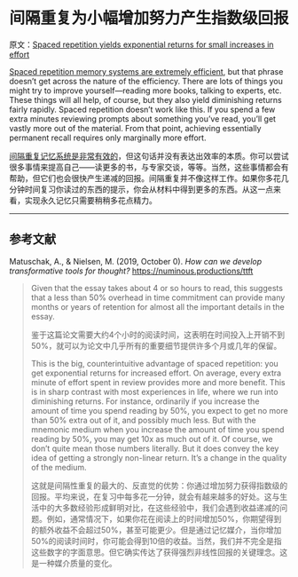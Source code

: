 # 间隔重复为小幅增加努力产生指数级回报

原文：[Spaced repetition yields exponential returns for small increases in effort](https://notes.andymatuschak.org/z7AeS1H6h8GRAaZ9ZuqumphVu1LNM323rdS6u)

[Spaced repetition memory systems are extremely efficient](https://notes.andymatuschak.org/z5rVJfPsyCU3pHBbhwef9DNR5fohTHCQFJWir), but that phrase doesn’t get across the nature of the efficiency. There are lots of things you might try to improve yourself—reading more books, talking to experts, etc. These things will all help, of course, but they also yield diminishing returns fairly rapidly. Spaced repetition doesn’t work like this. If you spend a few extra minutes reviewing prompts about something you’ve read, you’ll get vastly more out of the material. From that point, achieving essentially permanent recall requires only marginally more effort.

[间隔重复记忆系统是非常有效的](https://notes.andymatuschak.org/z5rVJfPsyCU3pHBbhwef9DNR5fohTHCQFJWir)，但这句话并没有表达出效率的本质。你可以尝试很多事情来提高自己——读更多的书，与专家交谈，等等。当然，这些事情都会有帮助，但它们也会很快产生递减的回报。间隔重复并不像这样工作。如果你多花几分钟时间复习你读过的东西的提示，你会从材料中得到更多的东西。从这一点来看，实现永久记忆只需要稍稍多花点精力。

------

## 参考文献

Matuschak, A., & Nielsen, M. (2019, October 0). *How can we develop transformative tools for thought?* https://numinous.productions/ttft

> Given that the essay takes about 4 or so hours to read, this suggests that a less than 50% overhead in time commitment can provide many months or years of retention for almost all the important details in the essay.
>
> 鉴于这篇论文需要大约4个小时的阅读时间，这表明在时间投入上开销不到50%，就可以为论文中几乎所有的重要细节提供许多个月或几年的保留。
>
> This is the big, counterintuitive advantage of spaced repetition: you get exponential returns for increased effort. On average, every extra minute of effort spent in review provides more and more benefit. This is in sharp contrast with most experiences in life, where we run into diminishing returns. For instance, ordinarily if you increase the amount of time you spend reading by 50%, you expect to get no more than 50% extra out of it, and possibly much less. But with the mnemonic medium when you increase the amount of time you spend reading by 50%, you may get 10x as much out of it. Of course, we don’t quite mean those numbers literally. But it does convey the key idea of getting a strongly non-linear return. It’s a change in the quality of the medium.
>
> 这就是间隔性重复的最大的、反直觉的优势：你通过增加努力获得指数级的回报。平均来说，在复习中每多花一分钟，就会有越来越多的好处。这与生活中的大多数经验形成鲜明对比，在这些经验中，我们会遇到收益递减的问题。例如，通常情况下，如果你花在阅读上的时间增加50%，你期望得到的额外收益不会超过50%，甚至可能更少。但是通过记忆媒介，当你增加50%的阅读时间时，你可能会得到10倍的收益。当然，我们并不完全是指这些数字的字面意思。但它确实传达了获得强烈非线性回报的关键理念。这是一种媒介质量的变化。